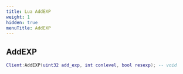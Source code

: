 ```yaml
---
title: Lua AddEXP
weight: 1
hidden: true
menuTitle: AddEXP
---
```

## AddEXP
```lua
Client:AddEXP(uint32 add_exp, int conlevel, bool resexp); -- void
```